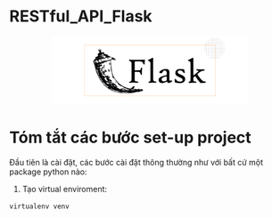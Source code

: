 # RESTful_API_Flask

<p align="center">
  <img src="https://github.com/TDMVu18/RESTful_API_Flask/blob/main/img/flask_logo.png" width="350" alt="logo">
</p>

# Tóm tắt các bước set-up project

Đầu tiên là cài đặt, các bước cài đặt thông thường như với bất cứ một package python nào:

1. Tạo virtual enviroment:
```
virtualenv venv

```
